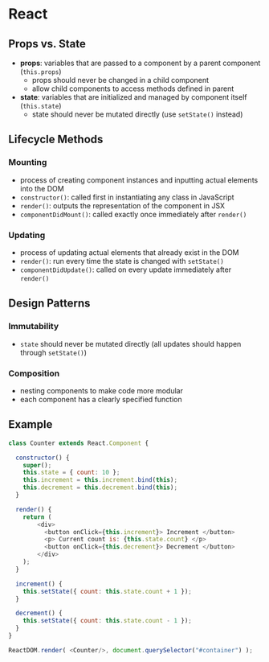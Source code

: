 # React

## Props vs. State

- **props**: variables that are passed to a component by a parent component (`this.props`)
  - props should never be changed in a child component
  - allow child components to access methods defined in parent
- **state**: variables that are initialized and managed by component itself (`this.state`)
  - state should never be mutated directly (use `setState()` instead)
  
## Lifecycle Methods

### Mounting

- process of creating component instances and inputting actual elements into the DOM
- `constructor()`: called first in instantiating any class in JavaScript
- `render()`: outputs the representation of the component in JSX
- `componentDidMount()`: called exactly once immediately after `render()`

### Updating

- process of updating actual elements that already exist in the DOM
- `render()`: run every time the state is changed with `setState()`
- `componentDidUpdate()`: called on every update immediately after `render()`

## Design Patterns

### Immutability

- `state` should never be mutated directly (all updates should happen through `setState()`)

### Composition

- nesting components to make code more modular 
- each component has a clearly specified function

## Example

```javascript
class Counter extends React.Component {

  constructor() {
    super();
    this.state = { count: 10 };
    this.increment = this.increment.bind(this);
    this.decrement = this.decrement.bind(this);
  }

  render() {
    return (
        <div>
          <button onClick={this.increment}> Increment </button>
          <p> Current count is: {this.state.count} </p>
          <button onClick={this.decrement}> Decrement </button>
        </div>
    );
  }

  increment() {
    this.setState({ count: this.state.count + 1 });
  }

  decrement() {
    this.setState({ count: this.state.count - 1 });
  }
}

ReactDOM.render( <Counter/>, document.querySelector("#container") );
```
